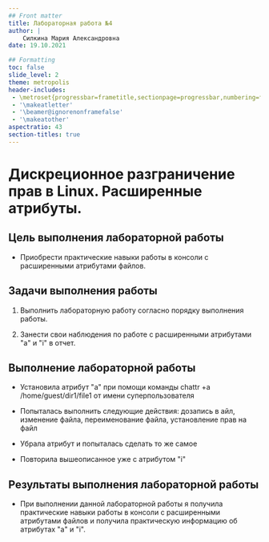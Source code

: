 ```yaml
---
## Front matter
title: Лабораторная работа №4
author: |
	Силкина Мария Александровна
date: 19.10.2021

## Formatting
toc: false
slide_level: 2
theme: metropolis
header-includes: 
 - \metroset{progressbar=frametitle,sectionpage=progressbar,numbering=fraction}
 - '\makeatletter'
 - '\beamer@ignorenonframefalse'
 - '\makeatother'
aspectratio: 43
section-titles: true
---
```


# Дискреционное разграничение прав в Linux. Расширенные атрибуты.

## Цель выполнения лабораторной работы

- Приобрести практические навыки работы в консоли с расширенными атрибутами файлов.

## Задачи выполнения работы

1. Выполнить лабораторную работу согласно порядку выполнения работы.

2. Занести свои наблюдения по работе с расширенными атрибутами "а" и "i" в отчет.

## Выполнение лабораторной работы

- Установила атрибут "а" при помощи команды chattr +a /home/guest/dir1/file1 от имени суперпользователя

- Попыталась выполнить следующие действия: дозапись в айл, изменение файла, переименование файла, установление прав на файл

- Убрала атрибут и попыталась сделать то же самое

- Повторила вышеописанное уже с атрибутом "i"

## Результаты выполнения лабораторной работы

- При выполнении данной лабораторной работы я получила практические навыки работы в консоли с расширенными атрибутами файлов и получила практическую информацию об атрибутах "a" и "i".